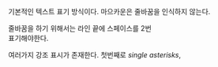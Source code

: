 
기본적인 텍스트 표기 방식이다.
마으카운은 줄바꿈을 인식하지 않는다.

줄바꿈을 하기 위해서는 라인 끝에 스페이스를 2번  
표기해야한다. 

여러가지 강조 표시가 존재한다. 첫번째로 *single asterisks*, 
